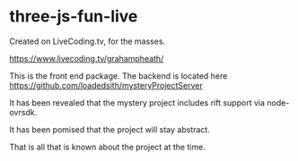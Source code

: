# three-js-fun-live

Created on LiveCoding.tv, for the masses.

https://www.livecoding.tv/grahampheath/

This is the front end package. The backend is located here https://github.com/loadedsith/mysteryProjectServer

It has been revealed that the mystery project includes rift support via node-ovrsdk.

It has been pomised that the project will stay abstract.

That is all that is known about the project at the time.

